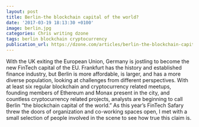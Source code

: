 ```yaml
---
layout: post
title: Berlin-the blockchain capital of the world?
date: '2017-03-19 18:13:30 +0100'
image: berlin.jpg
categories: Chris writing dzone
tags: berlin blockchain cryptocurrency
publication_url: https://dzone.com/articles/berlin-the-blockchain-capital-of-the-world
---
```


With the UK exiting the European Union, Germany is jostling to become the new FinTech capital of the EU. Frankfurt has the history and established finance industry, but Berlin is more affordable, is larger, and has a more diverse population, looking at challenges from different perspectives. With at least six regular blockchain and cryptocurrency related meetups, founding members of Ethereum and Monax present in the city, and countless cryptocurrency related projects, analysts are beginning to call Berlin “the blockchain capital of the world.” As this year’s FinTech Safary threw the doors of organization and co-working spaces open, I met with a small selection of people involved in the scene to see how true this claim is.
